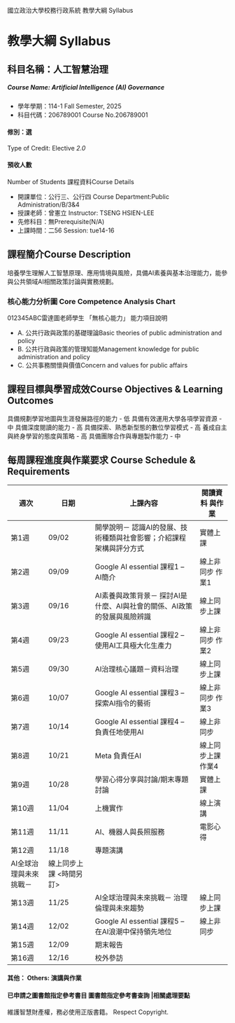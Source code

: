 國立政治大學校務行政系統 教學大綱 Syllabus
# 教學大綱 Syllabus
##  科目名稱：人工智慧治理
#####  Course Name: Artificial Intelligence (AI) Governance
  * 學年學期：114-1 Fall Semester, 2025 
  * 科目代碼：206789001 Course No.206789001
#### 修別：選
Type of Credit: Elective 
_2.0_
#### 預收人數
Number of Students
課程資料Course Details
  * 開課單位：公行三、公行四 Course Department:Public Administration/B/3&4 
  * 授課老師：曾憲立 Instructor: TSENG HSIEN-LEE 
  * 先修科目：無Prerequisite(N/A)
  * 上課時間：二56 Session: tue14-16
##  課程簡介Course Description
培養學生理解人工智慧原理、應用情境與風險，具備AI素養與基本治理能力，能參與公共領域AI相關政策討論與實務規劃。
###  核心能力分析圖 Core Competence Analysis Chart
012345ABC雷達圖老師學生
「無核心能力」 
能力項目說明
  * A. 公共行政與政策的基礎理論Basic theories of public administration and policy
  * B. 公共行政與政策的管理知能Management knowledge for public administration and policy
  * C. 公共事務關懷與價值Concern and values for public affairs
##  課程目標與學習成效Course Objectives & Learning Outcomes 
具備規劃學習地圖與生涯發展路徑的能力 - 低
具備有效運用大學各項學習資源 - 中
具備深度閱讀的能力 - 高
具備探索、熟悉新型態的數位學習模式 - 高
養成自主與終身學習的態度與策略 - 高
具備團隊合作與專題製作能力 - 中
##  每周課程進度與作業要求 Course Schedule & Requirements
週次 |  日期 |  上課內容 |  閱讀資料 與作業  
---|---|---|---  
第1週 |  09/02 |  開學說明－ 認識AI的發展、技術種類與社會影響；介紹課程架構與評分方式 |  實體上課  
第2週 |  09/09 |  Google AI essential 課程1 – AI簡介 |  線上非同步 作業1  
第3週 |  09/16 |  AI素養與政策背景－ 探討AI是什麼、AI與社會的關係、AI政策的發展與風險辨識 |  線上同步上課  
第4週 |  09/23 |  Google AI essential 課程2 – 使用AI工具極大化生產力 |  線上非同步 作業2  
第5週 |  09/30 |  AI治理核心議題－資料治理 |  線上同步上課  
第6週 |  10/07 |  Google AI essential 課程3 – 探索AI指令的藝術 |  線上非同步 作業3  
第7週 |  10/14 |  Google AI essential 課程4 – 負責任地使用AI |  線上非同步  
第8週 |  10/21 |  Meta 負責任AI |  線上同步上課 作業4  
第9週 |  10/28 |  學習心得分享與討論/期末專題討論 |  實體上課  
第10週 |  11/04 |  上機實作 |  線上演講  
第11週 |  11/11 |  AI、機器人與長照服務 |  電影心得  
第12週 |  11/18 |  專題演講  
AI全球治理與未來挑戰－ |  線上同步上課 <時間另訂>  
第13週 |  11/25 |  AI全球治理與未來挑戰－ 治理倫理與未來趨勢 |  線上同步上課  
第14週 |  12/02 |  Google AI essential 課程5 – 在AI浪潮中保持領先地位 |  線上非同步  
第15週 |  12/09 |  期末報告 |   
第16週 |  12/16 |  校外參訪 |   
####  其他： Others: 演講與作業 
####  已申請之圖書館指定參考書目  圖書館指定參考書查詢 |相關處理要點
維護智慧財產權，務必使用正版書籍。 Respect Copyright.
